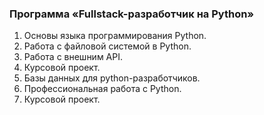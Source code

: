 ### Программа «Fullstack-разработчик на Python»
1. Основы языка программирования Python.
2. Работа с файловой системой в Python.
3. Работа с внешним API.
4. Курсовой проект.
5. Базы данных для python-разработчиков.
6. Профессиональная работа с Python.
7. Курсовой проект.